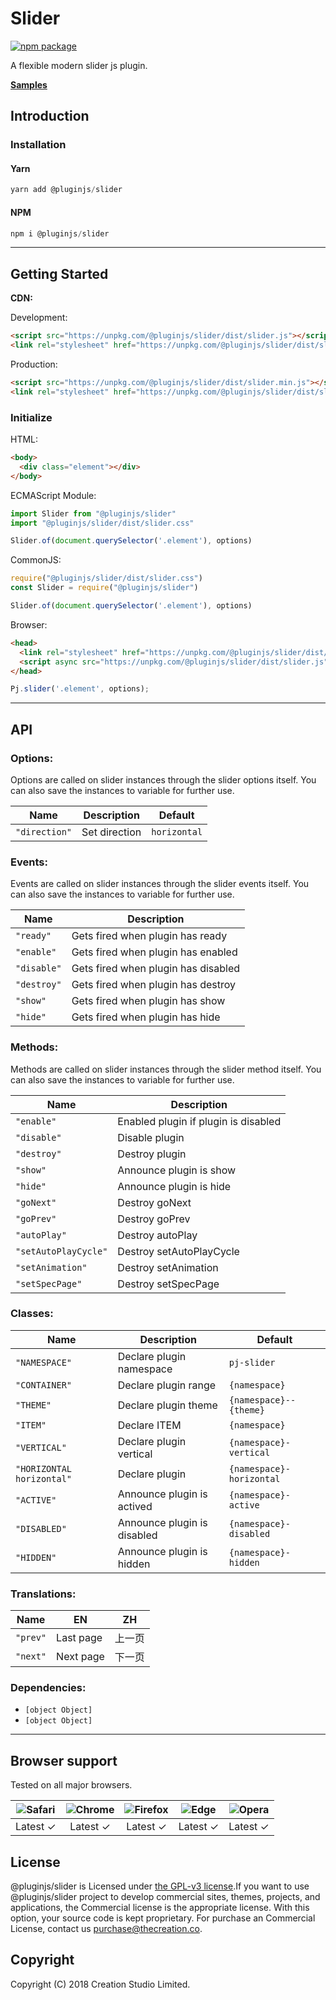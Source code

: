 # Slider
[![npm package](https://img.shields.io/npm/v/@pluginjs/slider.svg)](https://www.npmjs.com/package/@pluginjs/slider)

A flexible modern slider js plugin.

**[Samples](https://codesandbox.io/s/github/pluginjs/plugin.js/tree/master/modules/slider/samples)**

## Introduction
### Installation

#### Yarn
```javascript
yarn add @pluginjs/slider
```
#### NPM
```javascript
npm i @pluginjs/slider
```
---

## Getting Started

**CDN:**

Development:
```html
<script src="https://unpkg.com/@pluginjs/slider/dist/slider.js"></script>
<link rel="stylesheet" href="https://unpkg.com/@pluginjs/slider/dist/slider.css">
```
Production:
```html
<script src="https://unpkg.com/@pluginjs/slider/dist/slider.min.js"></script>
<link rel="stylesheet" href="https://unpkg.com/@pluginjs/slider/dist/slider.min.css">
```

### Initialize
HTML:
```html
<body>
  <div class="element"></div>
</body>
```
ECMAScript Module:
```javascript
import Slider from "@pluginjs/slider"
import "@pluginjs/slider/dist/slider.css"

Slider.of(document.querySelector('.element'), options)
```
CommonJS:
```javascript
require("@pluginjs/slider/dist/slider.css")
const Slider = require("@pluginjs/slider")

Slider.of(document.querySelector('.element'), options)
```
Browser:
```html
<head>
  <link rel="stylesheet" href="https://unpkg.com/@pluginjs/slider/dist/slider.css">
  <script async src="https://unpkg.com/@pluginjs/slider/dist/slider.js"></script>
</head>
```
```javascript
Pj.slider('.element', options);
```
---
## API

### Options:
Options are called on slider instances through the slider options itself.
You can also save the instances to variable for further use.

Name | Description | Default
-----|--------------|-----
`"direction"` | Set direction | `horizontal`

### Events:
Events are called on slider instances through the slider events itself.
You can also save the instances to variable for further use.

Name | Description
-----|-----
`"ready"` | Gets fired when plugin has ready
`"enable"` | Gets fired when plugin has enabled
`"disable"` | Gets fired when plugin has disabled
`"destroy"` | Gets fired when plugin has destroy
`"show"` | Gets fired when plugin has show
`"hide"` | Gets fired when plugin has hide


### Methods:
Methods are called on slider instances through the slider method itself.
You can also save the instances to variable for further use.

Name | Description
-----|-----
`"enable"` | Enabled plugin if plugin is disabled
`"disable"` | Disable plugin
`"destroy"` | Destroy plugin
`"show"` | Announce plugin is show
`"hide"` | Announce plugin is hide
`"goNext"` | Destroy goNext
`"goPrev"` | Destroy goPrev
`"autoPlay"` | Destroy autoPlay
`"setAutoPlayCycle"` | Destroy setAutoPlayCycle
`"setAnimation"` | Destroy setAnimation
`"setSpecPage"` | Destroy setSpecPage


### Classes:
Name | Description | Default
-----|------|------
`"NAMESPACE"` | Declare plugin namespace | `pj-slider`
`"CONTAINER"` | Declare plugin range | `{namespace}`
`"THEME"` | Declare plugin theme | `{namespace}--{theme}`
`"ITEM"` | Declare ITEM | `{namespace}`
`"VERTICAL"` | Declare plugin vertical | `{namespace}-vertical`
`"HORIZONTAL horizontal"` | Declare plugin  | `{namespace}-horizontal`
`"ACTIVE"` | Announce plugin is actived | `{namespace}-active`
`"DISABLED"` | Announce plugin is disabled | `{namespace}-disabled`
`"HIDDEN"` | Announce plugin is hidden | `{namespace}-hidden`


### Translations:
Name | EN | ZH
-----|------|-------
`"prev"` | Last page | 上一页
`"next"` | Next page | 下一页


### Dependencies:
- `[object Object]`
- `[object Object]`

---

## Browser support

Tested on all major browsers.

| <img src="https://raw.githubusercontent.com/alrra/browser-logos/master/src/safari/safari_32x32.png" alt="Safari"> | <img src="https://raw.githubusercontent.com/alrra/browser-logos/master/src/chrome/chrome_32x32.png" alt="Chrome"> | <img src="https://raw.githubusercontent.com/alrra/browser-logos/master/src/firefox/firefox_32x32.png" alt="Firefox"> | <img src="https://raw.githubusercontent.com/alrra/browser-logos/master/src/edge/edge_32x32.png" alt="Edge"> | <img src="https://raw.githubusercontent.com/alrra/browser-logos/master/src/opera/opera_32x32.png" alt="Opera"> |
|:--:|:--:|:--:|:--:|:--:|
| Latest ✓ | Latest ✓ | Latest ✓ | Latest ✓ | Latest ✓ |

## License
@pluginjs/slider is Licensed under [the GPL-v3 license](LICENSE).If you want to use @pluginjs/slider project to develop commercial sites, themes, projects, and applications, the Commercial license is the appropriate license. With this option, your source code is kept proprietary. For purchase an Commercial License, contact us purchase@thecreation.co.

## Copyright
Copyright (C) 2018 Creation Studio Limited.